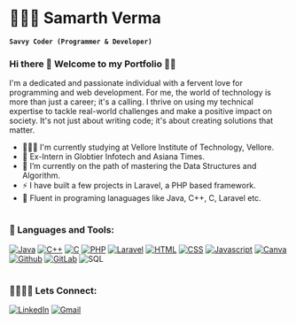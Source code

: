 # 👨🏻‍💻 Samarth Verma
**`Savvy Coder (Programmer & Developer)`**
<br>
### Hi there 👋 Welcome to my Portfolio 🌟✨
I'm a dedicated and passionate individual with a fervent love for programming and web development. For me, the world of technology is more than just a career; it's a calling. I thrive on using my technical expertise to tackle real-world challenges and make a positive impact on society. It's not just about writing code; it's about creating solutions that matter. 
- 🧑🏻‍🎓 I'm currently studying at Vellore Institute of Technology, Vellore.
- 🏢 Ex-Intern in Globtier Infotech and Asiana Times.
- 🌱 I’m currently on the path of mastering the Data Structures and Algorithm.
- ⚡ I have built a few projects in Laravel, a PHP based framework.
- 🧠 Fluent in programing lanaguages like Java, C++, C, Laravel etc.
#
### 🧰 Languages and Tools:
[![Java](https://img.shields.io/badge/Java-ED8B00?style=for-the-badge&logo=openjdk&logoColor=white)](https://www.java.com/en/)
[![C++](https://img.shields.io/badge/C%2B%2B-00599C?style=for-the-badge&logo=c%2B%2B&logoColor=white)](https://cplusplus.com/)
[![C](https://img.shields.io/badge/C-239120?style=for-the-badge&logo=c&logoColor=white)](https://learn-c.org/)
[![PHP](https://img.shields.io/badge/PHP-777BB4?style=for-the-badge&logo=php&logoColor=white)](https://www.php.net/)
[![Laravel](https://img.shields.io/badge/Laravel-FF2D20?style=for-the-badge&logo=laravel&logoColor=white)](https://laravel.com/)
[![HTML](https://img.shields.io/badge/HTML-239120?style=for-the-badge&logo=html5&logoColor=white)](https://html.com/)
[![CSS](https://img.shields.io/badge/CSS3-1572B6?style=for-the-badge&logo=css3&logoColor=white)](https://www.css3.com/)
[![Javascript](https://img.shields.io/badge/JavaScript-F7DF1E?style=for-the-badge&logo=javascript&logoColor=black)](https://www.javascript.com/)
[![Canva](https://img.shields.io/badge/Canva-%2300C4CC.svg?&style=for-the-badge&logo=Canva&logoColor=white)](https://www.canva.com/en_in/)
[![Github](https://img.shields.io/badge/GitHub-100000?style=for-the-badge&logo=github&logoColor=white)](https://github.com/VermaSamarth)
[![GitLab](https://img.shields.io/badge/GitLab-330F63?style=for-the-badge&logo=gitlab&logoColor=white)](https://gitlab.com/samarthverma1813)
![SQL](https://img.shields.io/badge/MySQL-00000F?style=for-the-badge&logo=mysql&logoColor=white)
#
### 🫱🏼‍🫲🏻 Lets Connect:
[![LinkedIn](https://img.shields.io/badge/LinkedIn-0077B5?style=for-the-badge&logo=linkedin&logoColor=white)](https://www.linkedin.com/in/samarth-verma-sv07/)
[![Gmail](https://img.shields.io/badge/Gmail-D14836?style=for-the-badge&logo=gmail&logoColor=white)](https://mail.google.com/mail/u/0/#sent?compose=new)
